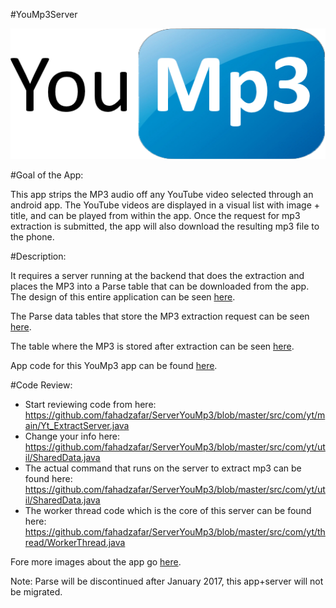 
#YouMp3Server


![](https://github.com/fahadzafar/AppYouMp3/blob/master/app/src/main/res/drawable-mdpi/logo.png)

#Goal of the App:

This app strips the MP3 audio off any YouTube video selected through an android app. The YouTube videos are displayed in a visual list with image + title, and can be played from within the app. Once the request for mp3 extraction is submitted, the app will also download the resulting mp3 file to the phone.



#Description:

It requires a server running at the backend that does the extraction and places the MP3 into a Parse table that can be downloaded from the app. The design of this entire application can be seen [here](https://drive.google.com/file/d/0BzkvMWM-w80JWXpCRkoybmpZcnc/view?usp=sharing).

The Parse data tables that store the MP3 extraction request can be seen [here](https://drive.google.com/open?id=0BzkvMWM-w80JdWVQMTVQZFdXTXM).


The table where the MP3 is stored after extraction can be seen [here](https://drive.google.com/open?id=0BzkvMWM-w80JaG5zR0lWU1Z6ckE).

App code for this YouMp3 app can be found [here](https://github.com/fahadzafar/AppYouMp3).


#Code Review:

- Start reviewing code from here: https://github.com/fahadzafar/ServerYouMp3/blob/master/src/com/yt/main/Yt_ExtractServer.java
- Change your info here: https://github.com/fahadzafar/ServerYouMp3/blob/master/src/com/yt/util/SharedData.java
- The actual command that runs on the server to extract mp3 can be found here: https://github.com/fahadzafar/ServerYouMp3/blob/master/src/com/yt/util/SharedData.java
- The worker thread code which is the core of this server can be found here: https://github.com/fahadzafar/ServerYouMp3/blob/master/src/com/yt/thread/WorkerThread.java


Fore more images about the app go [here](https://drive.google.com/open?id=0BzkvMWM-w80JNFE3VVUyYTI0czQ).





Note: Parse will be discontinued after January 2017, this app+server will not be migrated.

